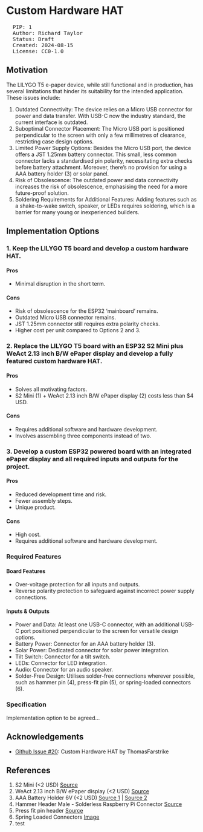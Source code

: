 # Custom Hardware HAT
<pre>
  PIP: 1
  Author: Richard Taylor <richard@bitcoinrunners.com>
  Status: Draft
  Created: 2024-08-15
  License: CC0-1.0
</pre>
## Motivation
The LILYGO T5 e-paper device, while still functional and in production, has several limitations that hinder its suitability for the intended application. These issues include:
1. Outdated Connectivity: The device relies on a Micro USB connector for power and data transfer. With USB-C now the industry standard, the current interface is outdated.
2. Suboptimal Connector Placement: The Micro USB port is positioned perpendicular to the screen with only a few millimetres of clearance, restricting case design options.
3. Limited Power Supply Options: Besides the Micro USB port, the device offers a JST 1.25mm battery connector. This small, less common connector lacks a standardised pin polarity, necessitating extra checks before battery attachment. Moreover, there’s no provision for using a AAA battery holder (3) or solar panel.
4. Risk of Obsolescence: The outdated power and data connectivity increases the risk of obsolescence, emphasising the need for a more future-proof solution.
5. Soldering Requirements for Additional Features: Adding features such as a shake-to-wake switch, speaker, or LEDs requires soldering, which is a barrier for many young or inexperienced builders.
## Implementation Options
### 1. Keep the LILYGO T5 board and develop a custom hardware HAT.
#### Pros
- Minimal disruption in the short term.
#### Cons
- Risk of obsolescence for the ESP32 ‘mainboard’ remains.
- Outdated Micro USB connector remains.
- JST 1.25mm connector still requires extra polarity checks.
- Higher cost per unit compared to Options 2 and 3.
### 2. Replace the LILYGO T5 board with an ESP32 S2 Mini plus WeAct 2.13 inch B/W ePaper display and develop a fully featured custom hardware HAT.
#### Pros
- Solves all motivating factors.
- S2 Mini (1) + WeAct 2.13 inch B/W ePaper display (2) costs less than $4 USD.
#### Cons
- Requires additional software and hardware development.
- Involves assembling three components instead of two.
### 3. Develop a custom ESP32 powered board with an integrated ePaper display and all required inputs and outputs for the project.
#### Pros
- Reduced development time and risk.
- Fewer assembly steps.
- Unique product.
#### Cons
- High cost.
- Requires additional software and hardware development.
### Required Features
#### Board Features
- Over-voltage protection for all inputs and outputs.
- Reverse polarity protection to safeguard against incorrect power supply connections.
#### Inputs & Outputs
- Power and Data: At least one USB-C connector, with an additional USB-C port positioned perpendicular to the screen for versatile design options.
- Battery Power: Connector for an AAA battery holder (3).
- Solar Power: Dedicated connector for solar power integration.
- Tilt Switch: Connector for a tilt switch.
- LEDs: Connector for LED integration.
- Audio: Connector for an audio speaker.
- Solder-Free Design: Utilises solder-free connections wherever possible, such as hammer pin (4), press-fit pin (5), or spring-loaded connectors (6).
### Specification
Implementation option to be agreed…
## Acknowledgements
- [Github Issue #20](https://github.com/LightningPiggy/lightning-piggy/issues/20): Custom Hardware HAT by ThomasFarstrike

## References
1. S2 Mini (<2 USD) [Source](https://www.aliexpress.com/item/1005005185302364.html)
1. WeAct 2.13 inch B/W ePaper display (<2 USD)  [Source](https://www.aliexpress.com/item/1005004644515880.html)
3. AAA Battery Holder 6V (<2 USD) [Source 1](https://www.aliexpress.com/item/32636517450.html) |
 [Source 2](https://www.switchelectronics.co.uk/products/aaa-x-4-battery-holder-150mm-leads)
1. Hammer Header Male - Solderless Raspberry Pi Connector [Source](https://www.adafruit.com/product/3662)
1. Press fit pin header [Source](https://duckduckgo.com/?q=Press-fit+pin+header&ia=web)
1. Spring Loaded Connectors [Image](https://www.cybermarket.co.uk/images/product/main/12.1270.jpg)
2. test
